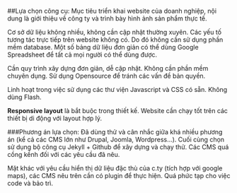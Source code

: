 ##Lựa chọn công cụ:
Mục tiêu triển khai website của doanh nghiệp, nội dung là giới thiệu về công ty và trình bày hình ảnh sản phẩm thực tế. 

Cơ sở dữ liệu không nhiều, không cần cập nhật thường xuyên. Các yếu tố tương tác trực tiếp trên website không có. Do đó không cần sử dụng phần mềm database. Một số bảng dữ liệu đơn giản có thể dùng Google Spreadsheet để tất cả mọi người có thể dùng được.

Cần quy trình xây dựng đơn giản, dễ cập nhật. Không cần phần mềm chuyên dụng. Sử dụng Opensource để tránh các vấn đề bản quyền.

Linh hoạt trong việc sử dụng các thư viện Javascript và CSS có sẵn. Không dùng Flash.

**Responsive layout** là bắt buộc trong thiết kế. Website cần chạy tốt trên các thiết bị di động với layout hợp lý.

###Phương án lựa chọn:
Đã dùng thử và cân nhắc giữa khá nhiều phương án (kể cả các CMS lớn như Drupal, Joomla, Wordpress...). Cuối cùng chọn sử dụng bộ công cụ Jekyll + Github để xây dựng và chạy thử. Các CMS quá cồng kềnh đối với các yêu cầu đã nêu. 

Mặt khác với yêu cầu hiển thị dữ liệu đặc thù của c.ty (tích hợp với google maps), các CMS nêu trên cần có plugin để thực hiện. Quá phức tạp cho việc code và bảo trì.
